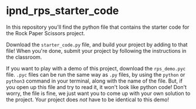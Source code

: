# ipnd_rps_starter_code
In this repository you'll find the python file that contains the starter code for the Rock Paper Scissors project.

Download the `starter_code.py` file, and build your project by adding to that file! When you're done, submit your project by following the instructions in the classroom.

If you want to play with a demo of this project, download the `rps_demo.pyc` file. `.pyc` files can be run the same way as `.py` files, by using the `python` or `python3` command in your terminal, along with the name of the file. But, if you open up this file and try to read it, it won't look like python code! Don't worry, the file is fine, we just want you to come up with your own solution to the project. 
Your project does *not* have to be identical to this demo!  
